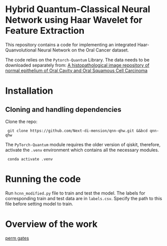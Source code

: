 # Hybrid Quantum-Classical Neural Network using Haar Wavelet for Feature Extraction 
This repository contains a code for implementing an integrated Haar-Quanvolutional Neural Network on the Oral Cancer dataset.

The code relies on the `Pytorch-Quantum` Library. The data needs to be downloaded separately from: [A histopathological image repository of normal epithelium of Oral Cavity and Oral Squamous Cell Carcinoma](https://data.mendeley.com/datasets/ftmp4cvtmb/1)  

# Installation

## Cloning and handling dependencies 
Clone the repo:
```
 git clone https://github.com/Next-di-mension/qnn-qhw.git &&bcd qnn-qhw
```
The `PyTorch-Quantum` module requires the older version of qiskit, therefore, activate the `.venv` environment which contains all the necessary modules.
```
 conda activate .venv
```
# Running the code 
Run `hcnn_modified.py` file to train and test the model. The labels for corresponding train and test data are in `labels.csv`. Specify the path to this file before setting model to train. 

# Overview of the work 
[perm gates](https://github.com/Next-di-mension/qnn-qhw/files/12542128/perm.gates.pdf)
